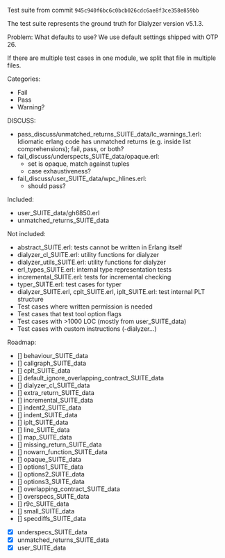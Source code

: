 Test suite from commit `945c940f6bc6c0bcb026cdc6ae8f3ce358e859bb`

The test suite represents the ground truth for Dialyzer version v5.1.3.

Problem: What defaults to use?
We use default settings shipped with OTP 26.

If there are multiple test cases in one module, we split that file in multiple files.

Categories:

* Fail
* Pass
* Warning?


DISCUSS:

* pass_discuss/unmatched_returns_SUITE_data/lc_warnings_1.erl: Idiomatic erlang code has unmatched returns (e.g. inside list comprehensions); fail, pass, or both?
* fail_discuss/underspects_SUITE_data/opaque.erl: 
    * set is opaque, match against tuples
    * case exhaustiveness?
* fail_discuss/user_SUITE_data/wpc_hlines.erl: 
    * should pass?

Included:

* user_SUITE_data/gh6850.erl
* unmatched_returns_SUITE_data


Not included:

* abstract_SUITE.erl: tests cannot be written in Erlang itself
* dialyzer_cl_SUITE.erl: utility functions for dialyzer
* dialyzer_utils_SUITE.erl: utility functions for dialyzer
* erl_types_SUITE.erl: internal type representation tests
* incremental_SUITE.erl: tests for incremental checking
* typer_SUITE.erl: test cases for typer
* dialyzer_SUITE.erl, cplt_SUITE.erl, iplt_SUITE.erl: test internal PLT structure
* Test cases where written permission is needed
* Test cases that test tool option flags
* Test cases with >1000 LOC (mostly from user_SUITE_data)
* Test cases with custom instructions (-dialyzer...)

Roadmap:

* [] behaviour_SUITE_data
* [] callgraph_SUITE_data
* [] cplt_SUITE_data
* [] default_ignore_overlapping_contract_SUITE_data
* [] dialyzer_cl_SUITE_data
* [] extra_return_SUITE_data
* [] incremental_SUITE_data
* [] indent2_SUITE_data
* [] indent_SUITE_data
* [] iplt_SUITE_data
* [] line_SUITE_data
* [] map_SUITE_data
* [] missing_return_SUITE_data
* [] nowarn_function_SUITE_data
* [] opaque_SUITE_data
* [] options1_SUITE_data
* [] options2_SUITE_data
* [] options3_SUITE_data
* [] overlapping_contract_SUITE_data
* [] overspecs_SUITE_data
* [] r9c_SUITE_data
* [] small_SUITE_data
* [] specdiffs_SUITE_data
* [x] underspecs_SUITE_data
* [x] unmatched_returns_SUITE_data
* [x] user_SUITE_data